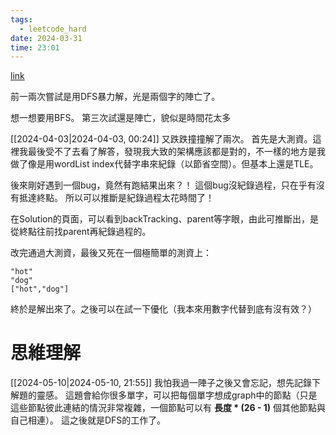 ```yaml
---
tags:
  - leetcode_hard
date: 2024-03-31
time: 23:01
---
```

[link](https://leetcode.com/problems/word-ladder-ii/)

前一兩次嘗試是用DFS暴力解，光是兩個字的陣亡了。

想一想要用BFS。
第三次試還是陣亡，貌似是時間花太多

[[2024-04-03|2024-04-03, 00:24]]
又跌跌撞撞解了兩次。
首先是大測資。這裡我最後受不了去看了解答，發現我大致的架構應該都是對的，不一樣的地方是我做了像是用wordList index代替字串來紀錄（以節省空間）。但基本上還是TLE。

後來剛好遇到一個bug，竟然有跑結果出來？！
這個bug沒紀錄過程，只在乎有沒有抵達終點。
所以可以推斷是紀錄過程太花時間了！

在Solution的頁面，可以看到backTracking、parent等字眼，由此可推斷出，是從終點往前找parent再紀錄過程的。

改完通過大測資，最後又死在一個極簡單的測資上：
```
"hot"
"dog"
["hot","dog"]
```

終於是解出來了。之後可以在試一下優化（我本來用數字代替到底有沒有效？）



# 思維理解
[[2024-05-10|2024-05-10, 21:55]]
我怕我過一陣子之後又會忘記，想先記錄下解題的靈感。
這題會給你很多單字，可以把每個單字想成graph中的節點（只是這些節點彼此連結的情況非常複雜，一個節點可以有 **長度 * (26 - 1)** 個其他節點與自己相連）。
這之後就是DFS的工作了。